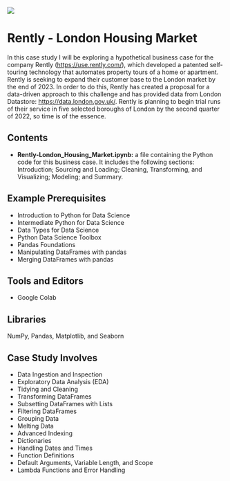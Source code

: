 ![](https://github.com/martell-n-tardy/London-Housing-Case-Study/blob/master/RentlyLogo.png)

# Rently - London Housing Market
In this case study I will be exploring a hypothetical business case for the company Rently (https://use.rently.com/), which developed a patented self-touring technology that automates property tours of a home or apartment. Rently is seeking to expand their customer base to the London market by the end of 2023. In order to do this, Rently has created a proposal for a data-driven approach to this challenge and has provided data from London Datastore: https://data.london.gov.uk/. Rently is planning to begin trial runs of their service in five selected boroughs of London by the second quarter of 2022, so time is of the essence.

## Contents
* **Rently-London_Housing_Market.ipynb:** a file containing the Python code for this business case. It includes the following sections: Introduction; Sourcing and Loading; Cleaning, Transforming, and Visualizing; Modeling; and Summary.

## Example Prerequisites 
* Introduction to Python for Data Science
* Intermediate Python for Data Science
* Data Types for Data Science
* Python Data Science Toolbox
* Pandas Foundations
* Manipulating DataFrames with pandas
* Merging DataFrames with pandas

## Tools and Editors
* Google Colab

## Libraries
NumPy, Pandas, Matplotlib, and Seaborn

## Case Study Involves
* Data Ingestion and Inspection 
* Exploratory Data Analysis (EDA) 
* Tidying and Cleaning 
* Transforming DataFrames 
* Subsetting DataFrames with Lists 
* Filtering DataFrames 
* Grouping Data 
* Melting Data 
* Advanced Indexing 
* Dictionaries 
* Handling Dates and Times 
* Function Definitions 
* Default Arguments, Variable Length, and Scope 
* Lambda Functions and Error Handling
